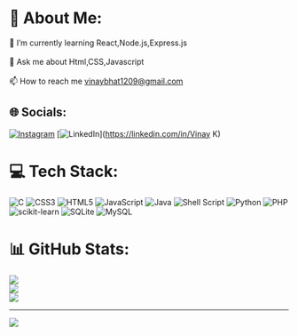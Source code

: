 # 💫 About Me:
🌱 I’m currently learning React,Node.js,Express.js<br><br>💬 Ask me about Html,CSS,Javascript<br><br>📫 How to reach me vinaybhat1209@gmail.com


## 🌐 Socials:
[![Instagram](https://img.shields.io/badge/Instagram-%23E4405F.svg?logo=Instagram&logoColor=white)](https://instagram.com/vinaybhat.86) [![LinkedIn](https://img.shields.io/badge/LinkedIn-%230077B5.svg?logo=linkedin&logoColor=white)](https://linkedin.com/in/Vinay K) 

# 💻 Tech Stack:
![C](https://img.shields.io/badge/c-%2300599C.svg?style=for-the-badge&logo=c&logoColor=white) ![CSS3](https://img.shields.io/badge/css3-%231572B6.svg?style=for-the-badge&logo=css3&logoColor=white) ![HTML5](https://img.shields.io/badge/html5-%23E34F26.svg?style=for-the-badge&logo=html5&logoColor=white) ![JavaScript](https://img.shields.io/badge/javascript-%23323330.svg?style=for-the-badge&logo=javascript&logoColor=%23F7DF1E) ![Java](https://img.shields.io/badge/java-%23ED8B00.svg?style=for-the-badge&logo=openjdk&logoColor=white) ![Shell Script](https://img.shields.io/badge/shell_script-%23121011.svg?style=for-the-badge&logo=gnu-bash&logoColor=white) ![Python](https://img.shields.io/badge/python-3670A0?style=for-the-badge&logo=python&logoColor=ffdd54) ![PHP](https://img.shields.io/badge/php-%23777BB4.svg?style=for-the-badge&logo=php&logoColor=white) ![scikit-learn](https://img.shields.io/badge/scikit--learn-%23F7931E.svg?style=for-the-badge&logo=scikit-learn&logoColor=white) ![SQLite](https://img.shields.io/badge/sqlite-%2307405e.svg?style=for-the-badge&logo=sqlite&logoColor=white) ![MySQL](https://img.shields.io/badge/mysql-%2300000f.svg?style=for-the-badge&logo=mysql&logoColor=white)
# 📊 GitHub Stats:
![](https://github-readme-stats.vercel.app/api?username=vinaybhat86&theme=react&hide_border=false&include_all_commits=true&count_private=true)<br/>
![](https://github-readme-streak-stats.herokuapp.com/?user=vinaybhat86&theme=react&hide_border=false)<br/>
![](https://github-readme-stats.vercel.app/api/top-langs/?username=vinaybhat86&theme=react&hide_border=false&include_all_commits=true&count_private=true&layout=compact)

---
[![](https://visitcount.itsvg.in/api?id=vinaybhat86&icon=0&color=0)](https://visitcount.itsvg.in)

<!-- Proudly created with GPRM ( https://gprm.itsvg.in ) -->
